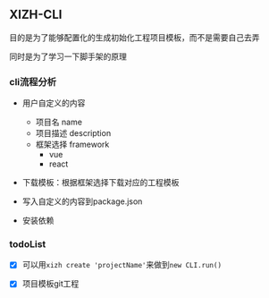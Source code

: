 ## XIZH-CLI

目的是为了能够配置化的生成初始化工程项目模板，而不是需要自己去弄

同时是为了学习一下脚手架的原理


### cli流程分析

-  用户自定义的内容
    - 项目名 name
    - 项目描述 description
    - 框架选择 framework
        - vue
        - react

- 下载模板：根据框架选择下载对应的工程模板
- 写入自定义的内容到package.json
- 安装依赖

### todoList
- [x] 可以用`xizh create 'projectName'`来做到`new CLI.run()`
- [x] 项目模板git工程



